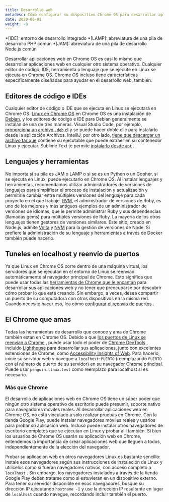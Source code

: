 ```yaml
---
title: Desarrollo web
metadesc: Cómo configurar su dispositivo Chrome OS para desarrollar aplicaciones web, cómo configurar el reenvío de puertos para acceder a ellos en otros dispositivos
date: 2020-06-01
weight: -8
---
```


<!-- prettier-ignore -->
*[IDE]: entorno de desarrollo integrado 
*[LAMP]: abreviatura de una pila de desarrollo PHP común
*[JAM]: abreviatura de una pila de desarrollo Node.js común

Desarrollar aplicaciones web en Chrome OS es casi lo mismo que desarrollar aplicaciones web en cualquier otro sistema operativo. Cualquier editor de código, IDE, herramienta o lenguaje que se ejecute en Linux se ejecuta en Chrome OS. Chrome OS incluso tiene características específicamente diseñadas para ayudar en el desarrollo web, también.

## Editores de código e IDEs

Cualquier editor de código o IDE que se ejecuta en Linux se ejecutará en Chrome OS. [Linux en Chrome OS](/{{locale.code}}/linux) en Chrome OS es una instalación de [Debian](https://www.debian.org/), y los editores de código e IDE para Debian generalmente se instalan de una de tres maneras. Visual Studio Code, por ejemplo, [proporciona un archivo `.deb` el](https://code.visualstudio.com/#alt-downloads) y se puede hacer doble clic para instalarlo desde la aplicación Archivos. IntelliJ, por otro lado, [tiene que descargar un archivo tar que](https://www.jetbrains.com/idea/download/#section=linux) contiene su ejecutable que puede extraer en su contenedor Linux y ejecutar. Sublime Text te permite [instalarlo desde `apt`](https://www.sublimetext.com/docs/3/linux_repositories.html#apt) .

## Lenguajes y herramientas

No importa si su pila es JAM o LAMP o si se es un Python o un Gopher, si se ejecuta en Linux, puede ejecutarlo en Chrome OS. Al instalar lenguajes y herramientas, recomendamos utilizar administradores de versiones de lenguajes para simplificar el proceso de instalación y actualización y permitirle cambiar entre múltiples versiones del lenguaje para cada proyecto en el que trabaje. [RVM](https://rvm.io/), el administrador de versiones de Ruby, es uno de los mejores y más antiguos ejemplos de un administrador de versiones de idiomas, que le permite administrar Ruby y sus dependencias (llamadas gems) para múltiples versiones de Ruby. La mayoría de los otros lenguajes tienen gestores de versiones similares. Este sitio, creado en Node.js, admite [Volta](https://volta.sh/) y [NVM](http://nvm.sh/) para la gestión de versiones de Node. Si prefiere la administración de su lenguaje y herramientas a través de Docker también puede hacerlo.

## Tuneles en localhost y reenvío de puertos

Ya que Linux en Chrome OS corre dentro de una máquina virtual, los servidores que se ejecutan en el entorno de Linux se reenvían automáticamente al navegador principal de Chrome. Esto significa que puede usar todas las [herramientas de Chrome que le encantan](#el-chrome-que-amas) para desarrollar sus aplicaciones web y no tener que preocuparse por descubrir cómo probar lo que está creando. Sin embargo, a veces, desea compartir un puerto de su computadora con otros dispositivos en la misma red. Cuando necesite hacer eso, lea cómo [configurar el reenvío de puertos](/{{locale.code}}/web-environment/port-forwarding) .

## El Chrome que amas

Todas las herramientas de desarrollo que conoce y ama de Chrome también están en Chrome OS. Debido a que [los puertos de Linux se reenvían a Chrome](#tuneles-en-localhost-y-reenvío-de-puertos) , puede usar todo el poder de [Chrome DevTools](https://developers.google.com/web/tools/chrome-devtools?hl={{locale.code}}) , incluido [Lighthouse](https://developers.google.com/web/tools/lighthouse/) para desarrollar sus aplicaciones, junto con excelentes extensiones de Chrome, como [Accessibility Insights of Web](https://accessibilityinsights.io/docs/en/web/overview). Para hacerlo, inicie su servidor web y navegue a `localhost:PUERTO` (reemplazando `PUERTO` con el número de puerto de su servidor) en su navegador Chrome principal. Puede usar `penguin.linux.test` como reemplazo para localhost si es necesario.

### Más que Chrome

El desarrollo de aplicaciones web en Chrome OS tiene un súper poder que ningún otro sistema operativo de escritorio puede presumir, soporte nativo para navegadores móviles reales. Al desarrollar aplicaciones web en Chrome OS, no está vinculado a solo realizar pruebas en Chrome. Con la tienda Google Play, puede instalar navegadores móviles reales y usarlos para probar su aplicación web. Incluso puede instalar otros navegadores de escritorio completos que se ejecutan en Linux y probar allí también. Si bien los usuarios de Chrome OS usarán su aplicación web en Chrome, entendemos la importancia de crear aplicaciones web que lleguen a todos, independientemente de la elección del navegador.

Probar su aplicación web en otros navegadores Linux es bastante sencillo: instale esos navegadores según sus instrucciones de instalación de Linux y utilícelos como si fueran navegadores nativos, con acceso completo a `localhost` . Sin embargo, los navegadores instalados a través de la tienda Google Play deben tratarse como si estuvieran en un dispositivo externo. Para tener su servidor disponible en esos navegadores, busque su dirección IP ejecutando `hostname -I` y use la dirección IP resultante en lugar de `localhost` cuando navegue, recordando incluir también el puerto.
